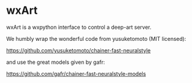# wxArt
wxArt is a wxpython interface to control a deep-art server.

We humbly wrap the wonderful code from yusuketomoto (MIT licensed):

https://github.com/yusuketomoto/chainer-fast-neuralstyle

and use the great models given by gafr:

https://github.com/gafr/chainer-fast-neuralstyle-models
